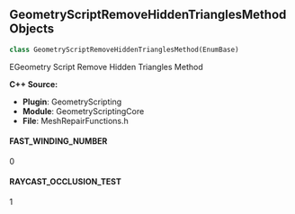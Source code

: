## GeometryScriptRemoveHiddenTrianglesMethod Objects

```python
class GeometryScriptRemoveHiddenTrianglesMethod(EnumBase)
```

EGeometry Script Remove Hidden Triangles Method

**C++ Source:**

- **Plugin**: GeometryScripting
- **Module**: GeometryScriptingCore
- **File**: MeshRepairFunctions.h

<a id="unreal.GeometryScriptRemoveHiddenTrianglesMethod.FAST_WINDING_NUMBER"></a>

#### FAST_WINDING_NUMBER

0

<a id="unreal.GeometryScriptRemoveHiddenTrianglesMethod.RAYCAST_OCCLUSION_TEST"></a>

#### RAYCAST_OCCLUSION_TEST

1

<a id="unreal.GeometryScriptRepairMeshMode"></a>